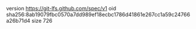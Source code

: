 version https://git-lfs.github.com/spec/v1
oid sha256:8ab19079fbc0570a7dd989ef18ecbc1786d41861e267cc1a59c24766a26b71d4
size 726
